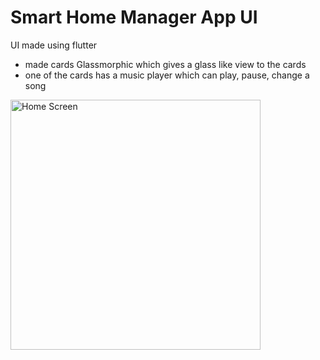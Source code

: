 # Smart Home Manager App UI

UI made using flutter
- made cards Glassmorphic which gives a glass like view to the cards
- one of the cards has a music player which can play, pause, change a song

<img src="https://drive.google.com/uc?export=view&id=1rctbZxRB8ZJ4pUNB6JgSuBuptE1j0t13" style="width: 400px; max-width: 100%; height: auto" title="Home Screen" />
